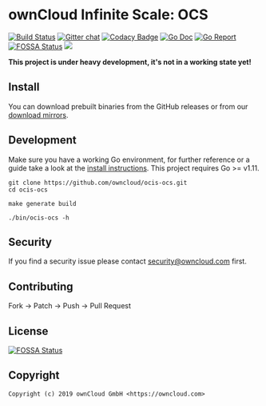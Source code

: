 # ownCloud Infinite Scale: OCS

[![Build Status](https://cloud.drone.io/api/badges/owncloud/ocis-ocs/status.svg)](https://cloud.drone.io/owncloud/ocis-ocs)
[![Gitter chat](https://badges.gitter.im/cs3org/reva.svg)](https://gitter.im/cs3org/reva)
[![Codacy Badge](https://api.codacy.com/project/badge/Grade/80a22dcfa3cb4f09ba8f63b386683d16)](https://www.codacy.com/app/owncloud/ocis-ocs?utm_source=github.com&amp;utm_medium=referral&amp;utm_content=owncloud/ocis-ocs&amp;utm_campaign=Badge_Grade)
[![Go Doc](https://godoc.org/github.com/owncloud/ocis-ocs?status.svg)](http://godoc.org/github.com/owncloud/ocis-ocs)
[![Go Report](http://goreportcard.com/badge/github.com/owncloud/ocis-ocs)](http://goreportcard.com/report/github.com/owncloud/ocis-ocs)
[![FOSSA Status](https://app.fossa.io/api/projects/git%2Bgithub.com%2Fowncloud%2Focis-ocs.svg?type=shield)](https://app.fossa.io/projects/git%2Bgithub.com%2Fowncloud%2Focis-ocs?ref=badge_shield)
[![](https://images.microbadger.com/badges/image/owncloud/ocis-ocs.svg)](http://microbadger.com/images/owncloud/ocis-ocs "Get your own image badge on microbadger.com")

**This project is under heavy development, it's not in a working state yet!**

## Install

You can download prebuilt binaries from the GitHub releases or from our [download mirrors](http://download.owncloud.com/ocis/ocs/).

## Development

Make sure you have a working Go environment, for further reference or a guide take a look at the [install instructions](http://golang.org/doc/install.html). This project requires Go >= v1.11.

```console
git clone https://github.com/owncloud/ocis-ocs.git
cd ocis-ocs

make generate build

./bin/ocis-ocs -h
```

## Security

If you find a security issue please contact security@owncloud.com first.

## Contributing

Fork -> Patch -> Push -> Pull Request

## License

[![FOSSA Status](https://app.fossa.io/api/projects/git%2Bgithub.com%2Fowncloud%2Focis-ocs.svg?type=large)](https://app.fossa.io/projects/git%2Bgithub.com%2Fowncloud%2Focis-ocs?ref=badge_large)

## Copyright

```console
Copyright (c) 2019 ownCloud GmbH <https://owncloud.com>
```

